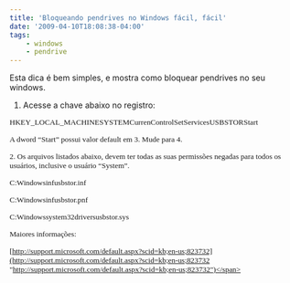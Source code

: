```yaml
---
title: 'Bloqueando pendrives no Windows fácil, fácil'
date: '2009-04-10T18:08:38-04:00'
tags:
    - windows
    - pendrive
---
```


Esta dica é bem simples, e mostra como bloquear pendrives no seu windows.

1. Acesse a chave abaixo no registro:

<span style="font-family: Verdana; font-size: x-small;"><span lang="EN-US" style="font-size: 10pt; font-family: Verdana;">HKEY\_LOCAL\_MACHINESYSTEMCurrenControlSetServicesUSBSTORStart</span></span>

<span style="font-family: Verdana; font-size: x-small;"><span style="font-size: 10pt; font-family: Verdana;">A dword “Start” possui valor default em 3. Mude para 4.</span></span>

<span style="font-family: Verdana; font-size: x-small;"><span style="font-size: 10pt; font-family: Verdana;">2. Os arquivos listados abaixo, devem ter todas as suas permissões negadas para todos os usuários, inclusive o usuário “System”.</span></span>

<span style="font-family: Verdana; font-size: x-small;"><span lang="EN-US" style="font-size: 10pt; font-family: Verdana;">C:Windowsinfusbstor.inf</span></span>

<span style="font-family: Verdana; font-size: x-small;"><span lang="EN-US" style="font-size: 10pt; font-family: Verdana;">C:Windowsinfusbstor.pnf</span></span>

<span style="font-family: Verdana; font-size: x-small;"><span lang="EN-US" style="font-size: 10pt; font-family: Verdana;">C:Windowssystem32driversusbstor.sys</span></span>

<span style="font-family: Verdana; font-size: x-small;"><span lang="EN-US" style="font-size: 10pt; font-family: Verdana;">Maiores informações:</span></span>

<span style="font-family: Verdana; font-size: x-small;"><span style="font-size: 10pt; font-family: Verdana;">[http://support.microsoft.com/default.aspx?scid=kb;en-us;823732](http://support.microsoft.com/default.aspx?scid=kb;en-us;823732 "http://support.microsoft.com/default.aspx?scid=kb;en-us;823732")</span></span>
